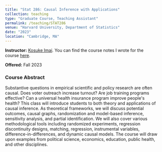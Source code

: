 ```yaml
---
title: "Stat 286: Causal Inference with Applications"
collection: teaching
type: "Graduate Course, Teaching Assistant"
permalink: /teaching/STAT286
venue: "Harvard University, Department of Statistics"
date: "2023"
location: "Cambridge, MA"
---
```

**Instructor:** [Kosuke Imai](https://imai.fas.harvard.edu). You can find the course notes I wrote for the course [here](https://github.com/kchaz/CausalCourseNotes).

**Offered:** Fall 2023

### Course Abstract

 Substantive questions in empirical scientific and policy research
 are often causal.  Does voter outreach increase turnout?  Are job
  training programs effective?  Can a universal health insurance
  program improve people's health?  This class will introduce students
  to both theory and applications of causal inference.  As theoretical
  frameworks, we will discuss potential outcomes, causal graphs,
  randomization and model-based inference, sensitivity analysis, and
  partial identification.  We will also cover various methodological
  tools including randomized experiments, regression discontinuity
  designs, matching, regression, instrumental variables,
  difference-in-differences, and dynamic causal models.  The course
  will draw upon examples from political science, economics,
  education, public health, and other disciplines.
